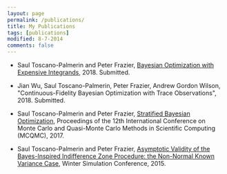 ```yaml
---
layout: page
permalink: /publications/
title: My Publications
tags: [publications]
modified: 8-7-2014
comments: false
---
```


* Saul Toscano-Palmerin and Peter Frazier, <a href="https://arxiv.org/pdf/1803.08661.pdf" download="bqopaper.pdf">Bayesian Optimization with Expensive Integrands</a>, 2018. Submitted.

* Jian Wu, Saul Toscano-Palmerin, Peter Frazier, Andrew Gordon Wilson, "Continuous-Fidelity Bayesian Optimization with Trace Observations", 2018. Submitted. 

* Saul Toscano-Palmerin and Peter Frazier,  <a href="https://arxiv.org/pdf/1602.02338.pdf" download="SBOpaper.pdf">Stratified Bayesian Optimization</a>, Proceedings of the 12th International Conference on Monte Carlo and Quasi-Monte Carlo Methods in Scientific Computing (MCQMC), 2017.

* Saul Toscano-Palmerin and Peter Frazier,  <a href="https://arxiv.org/pdf/1508.07720.pdf" download="BIZpaper.pdf">Asymptotic Validity of the Bayes-Inspired Indifference Zone Procedure: the Non-Normal Known Variance Case</a>, Winter Simulation Conference, 2015.



